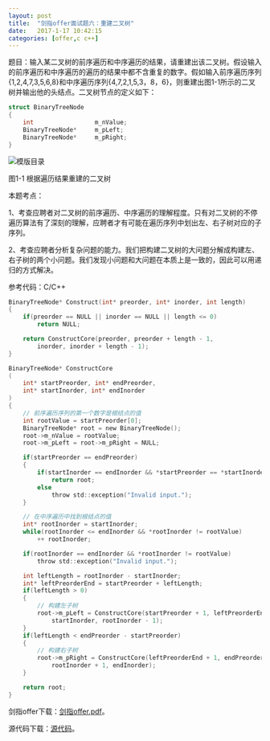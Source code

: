 ```yaml
---
layout:	post
title:	"剑指offer面试题六：重建二叉树"
date:	2017-1-17 10:42:15
categories:	[offer,c c++]
---
```

题目：输入某二叉树的前序遍历和中序遍历的结果，请重建出该二叉树。假设输入的前序遍历和中序遍历的遍历的结果中都不含重复的数字。假如输入前序遍历序列{1,2,4,7,3,5,6,8}和中序遍历序列{4,7,2,1,5,3，8，6}，则重建出图1-1所示的二叉树并输出他的头结点。二叉树节点的定义如下：

```c
struct BinaryTreeNode
{
	int					m_nValue;
	BinaryTreeNode*		m_pLeft;
	BinaryTreeNode*		m_pRight;
}
```

![模版目录](https://raw.githubusercontent.com/cofire/cofire.github.io/master/img/offer/1/1.png "图1-1")

图1-1 根据遍历结果重建的二叉树

本题考点：

1、考查应聘者对二叉树的前序遍历、中序遍历的理解程度。只有对二叉树的不停遍历算法有了深刻的理解，应聘者才有可能在遍历序列中划出左、右子树对应的子序列。

2、考查应聘者分析复杂问题的能力。我们把构建二叉树的大问题分解成构建左、右子树的两个小问题。我们发现小问题和大问题在本质上是一致的，因此可以用递归的方式解决。

参考代码：C/C++

```c
BinaryTreeNode* Construct(int* preorder, int* inorder, int length)
{
    if(preorder == NULL || inorder == NULL || length <= 0)
        return NULL;

    return ConstructCore(preorder, preorder + length - 1,
        inorder, inorder + length - 1);
}

BinaryTreeNode* ConstructCore
(
    int* startPreorder, int* endPreorder, 
    int* startInorder, int* endInorder
)
{
    // 前序遍历序列的第一个数字是根结点的值
    int rootValue = startPreorder[0];
    BinaryTreeNode* root = new BinaryTreeNode();
    root->m_nValue = rootValue;
    root->m_pLeft = root->m_pRight = NULL;

    if(startPreorder == endPreorder)
    {
        if(startInorder == endInorder && *startPreorder == *startInorder)
            return root;
        else
            throw std::exception("Invalid input.");
    }

    // 在中序遍历中找到根结点的值
    int* rootInorder = startInorder;
    while(rootInorder <= endInorder && *rootInorder != rootValue)
        ++ rootInorder;

    if(rootInorder == endInorder && *rootInorder != rootValue)
        throw std::exception("Invalid input.");

    int leftLength = rootInorder - startInorder;
    int* leftPreorderEnd = startPreorder + leftLength;
    if(leftLength > 0)
    {
        // 构建左子树
        root->m_pLeft = ConstructCore(startPreorder + 1, leftPreorderEnd, 
            startInorder, rootInorder - 1);
    }
    if(leftLength < endPreorder - startPreorder)
    {
        // 构建右子树
        root->m_pRight = ConstructCore(leftPreorderEnd + 1, endPreorder,
            rootInorder + 1, endInorder);
    }

    return root;
}
```

剑指offer下载：[剑指offer.pdf](https://raw.githubusercontent.com/cofire/cofire.github.io/master/source/剑指offer.pdf "剑指offer.pdf")。

源代码下载：[源代码](https://raw.githubusercontent.com/cofire/cofire.github.io/master/source/剑指offer源代码.zip "剑指offer源代码")。
